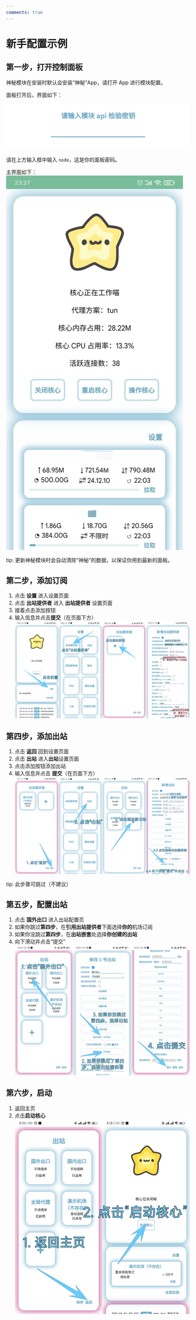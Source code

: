```yaml
---
comments: true
---
```

# 新手配置示例

## 第一步，打开控制面板
神秘模块在安装时默认会安装“神秘”App，请打开 App 进行模块配置。

面板打开后，界面如下：

![默认密码 node](../assets/20231007234233.jpg)

请在上方输入框中输入 `node`，这是你的面板密码。

主界面如下：
![主界面](../assets/20231007232729208.jpg)

tip: 更新神秘模块时会自动清除“神秘”的数据，以保证你用到最新的面板。

## 第二步，添加订阅
1. 点击 **设置** 进入设置页面
2. 点击 **出站提供者** 进入 **出站提供者** 设置页面
3. 接着点击添加按钮
4. 输入信息并点击**提交**（在页面下方）
![图片步骤](../assets/novice/20240720030137.jpg)

## 第四步，添加出站
1. 点击 **返回** 回到设置页面
2. 点击 **出站** 进入**出站**设置页面
3. 点击添加按钮添加出站
4. 输入信息并点击 **提交**（在页面下方）
![图片教程](../assets/novice/20240720030337.jpg)

tip: 此步骤可跳过（不建议）

## 第五步，配置出站
1. 点击 **国外出口** 进入出站配置页
2. 如果你跳过**第四步**，在**引用出站提供者**下面选择**你的**机场订阅
3. 如果你没跳过**第四步**，在**出站嵌套**处选择**你创建的出站**
4. 向下滑动并点击“提交”
![图片步骤](../assets/novice/20240720105653.jpg)

## 第六步，启动
1. 返回主页
2. 点击**启动核心**
![图片步骤](../assets/novice/20240720110348.jpg)
